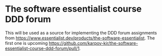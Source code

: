# The software essentialist course DDD forum

This will be used as a source for implementing the DDD forum assignments from https://www.essentialist.dev/products/the-software-essentialist. The first one is upcoming https://github.com/karpov-kir/the-software-essentialist-course-ddd-forum/pull/1.